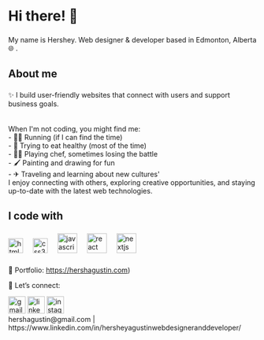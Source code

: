 <h1 align="left">Hi there! 👋 </h1>

###

<p align="left">My name is Hershey. Web designer & developer based in Edmonton, Alberta 🌐  .</p>

###

<h2 align="left">About me</h2>

###

<p align="left">✨ I build user-friendly websites that connect with users and support business goals.<br><br><br>
  When I'm not coding, you might find me:<br>  
- 🏃‍♀️ Running (if I can find the time) <br>
- 🥗 Trying to eat healthy (most of the time) <br>
- 👩‍🍳 Playing chef, sometimes losing the battle <br>
- 🖌 Painting and drawing for fun <br>
- ✈ Traveling and learning about new cultures'<br>
  I enjoy connecting with others, exploring creative opportunities, and staying up-to-date with the latest web technologies.<br>
</p>

###

<h2 align="left">I code with</h2>

###

<div align="left">
  <img src="https://cdn.jsdelivr.net/gh/devicons/devicon/icons/html5/html5-original.svg" height="30" alt="html5 logo"  />
  <img width="12" />
  <img src="https://cdn.jsdelivr.net/gh/devicons/devicon/icons/css3/css3-original.svg" height="30" alt="css3 logo"  />
  <img width="12" />
  <img src="https://cdn.jsdelivr.net/gh/devicons/devicon/icons/javascript/javascript-original.svg" height="40" alt="javascript logo"  />
  <img width="12" />
  <img src="https://cdn.jsdelivr.net/gh/devicons/devicon/icons/react/react-original.svg" height="40" alt="react logo"  />
  <img width="12" />
  <img src="https://cdn.jsdelivr.net/gh/devicons/devicon/icons/nextjs/nextjs-original.svg" height="40" alt="nextjs logo"  />
  <img width="12" />
</div>

###
📂 Portfolio: https://hershagustin.com)  

💌 Let’s connect: 
<div align="left">
  <img src="https://img.shields.io/static/v1?message=Gmail&logo=gmail&label=&color=D14836&logoColor=white&labelColor=&style=for-the-badge" height="35" alt="gmail logo"  />
  <img src="https://img.shields.io/static/v1?message=LinkedIn&logo=linkedin&label=&color=0077B5&logoColor=white&labelColor=&style=for-the-badge" height="35" alt="linkedin logo"  />
  <img src="https://img.shields.io/static/v1?message=Instagram&logo=instagram&label=&color=E4405F&logoColor=white&labelColor=&style=for-the-badge" height="35" alt="instagram logo"  /\>
</div>
hershagustin@gmail.com | https://www.linkedin.com/in/hersheyagustinwebdesigneranddeveloper/


